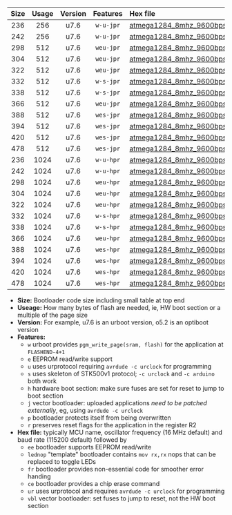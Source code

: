 |Size|Usage|Version|Features|Hex file|
|:-:|:-:|:-:|:-:|:--|
|236|256|u7.6|`w-u-jpr`|[atmega1284_8mhz_9600bps_ur_vbl.hex](https://raw.githubusercontent.com/stefanrueger/urboot/main/atmega1284_8mhz_9600bps_ur_vbl.hex)|
|242|256|u7.6|`w-u-jpr`|[atmega1284_8mhz_9600bps_lednop_ur_vbl.hex](https://raw.githubusercontent.com/stefanrueger/urboot/main/atmega1284_8mhz_9600bps_lednop_ur_vbl.hex)|
|298|512|u7.6|`weu-jpr`|[atmega1284_8mhz_9600bps_ee_ur_vbl.hex](https://raw.githubusercontent.com/stefanrueger/urboot/main/atmega1284_8mhz_9600bps_ee_ur_vbl.hex)|
|304|512|u7.6|`weu-jpr`|[atmega1284_8mhz_9600bps_ee_lednop_ur_vbl.hex](https://raw.githubusercontent.com/stefanrueger/urboot/main/atmega1284_8mhz_9600bps_ee_lednop_ur_vbl.hex)|
|322|512|u7.6|`weu-jpr`|[atmega1284_8mhz_9600bps_ee_lednop_fr_ur_vbl.hex](https://raw.githubusercontent.com/stefanrueger/urboot/main/atmega1284_8mhz_9600bps_ee_lednop_fr_ur_vbl.hex)|
|332|512|u7.6|`w-s-jpr`|[atmega1284_8mhz_9600bps_vbl.hex](https://raw.githubusercontent.com/stefanrueger/urboot/main/atmega1284_8mhz_9600bps_vbl.hex)|
|338|512|u7.6|`w-s-jpr`|[atmega1284_8mhz_9600bps_lednop_vbl.hex](https://raw.githubusercontent.com/stefanrueger/urboot/main/atmega1284_8mhz_9600bps_lednop_vbl.hex)|
|366|512|u7.6|`weu-jpr`|[atmega1284_8mhz_9600bps_ee_lednop_fr_ce_ur_vbl.hex](https://raw.githubusercontent.com/stefanrueger/urboot/main/atmega1284_8mhz_9600bps_ee_lednop_fr_ce_ur_vbl.hex)|
|388|512|u7.6|`wes-jpr`|[atmega1284_8mhz_9600bps_ee_vbl.hex](https://raw.githubusercontent.com/stefanrueger/urboot/main/atmega1284_8mhz_9600bps_ee_vbl.hex)|
|394|512|u7.6|`wes-jpr`|[atmega1284_8mhz_9600bps_ee_lednop_vbl.hex](https://raw.githubusercontent.com/stefanrueger/urboot/main/atmega1284_8mhz_9600bps_ee_lednop_vbl.hex)|
|420|512|u7.6|`wes-jpr`|[atmega1284_8mhz_9600bps_ee_lednop_fr_vbl.hex](https://raw.githubusercontent.com/stefanrueger/urboot/main/atmega1284_8mhz_9600bps_ee_lednop_fr_vbl.hex)|
|478|512|u7.6|`wes-jpr`|[atmega1284_8mhz_9600bps_ee_lednop_fr_ce_vbl.hex](https://raw.githubusercontent.com/stefanrueger/urboot/main/atmega1284_8mhz_9600bps_ee_lednop_fr_ce_vbl.hex)|
|236|1024|u7.6|`w-u-hpr`|[atmega1284_8mhz_9600bps_ur.hex](https://raw.githubusercontent.com/stefanrueger/urboot/main/atmega1284_8mhz_9600bps_ur.hex)|
|242|1024|u7.6|`w-u-hpr`|[atmega1284_8mhz_9600bps_lednop_ur.hex](https://raw.githubusercontent.com/stefanrueger/urboot/main/atmega1284_8mhz_9600bps_lednop_ur.hex)|
|298|1024|u7.6|`weu-hpr`|[atmega1284_8mhz_9600bps_ee_ur.hex](https://raw.githubusercontent.com/stefanrueger/urboot/main/atmega1284_8mhz_9600bps_ee_ur.hex)|
|304|1024|u7.6|`weu-hpr`|[atmega1284_8mhz_9600bps_ee_lednop_ur.hex](https://raw.githubusercontent.com/stefanrueger/urboot/main/atmega1284_8mhz_9600bps_ee_lednop_ur.hex)|
|322|1024|u7.6|`weu-hpr`|[atmega1284_8mhz_9600bps_ee_lednop_fr_ur.hex](https://raw.githubusercontent.com/stefanrueger/urboot/main/atmega1284_8mhz_9600bps_ee_lednop_fr_ur.hex)|
|332|1024|u7.6|`w-s-hpr`|[atmega1284_8mhz_9600bps.hex](https://raw.githubusercontent.com/stefanrueger/urboot/main/atmega1284_8mhz_9600bps.hex)|
|338|1024|u7.6|`w-s-hpr`|[atmega1284_8mhz_9600bps_lednop.hex](https://raw.githubusercontent.com/stefanrueger/urboot/main/atmega1284_8mhz_9600bps_lednop.hex)|
|366|1024|u7.6|`weu-hpr`|[atmega1284_8mhz_9600bps_ee_lednop_fr_ce_ur.hex](https://raw.githubusercontent.com/stefanrueger/urboot/main/atmega1284_8mhz_9600bps_ee_lednop_fr_ce_ur.hex)|
|388|1024|u7.6|`wes-hpr`|[atmega1284_8mhz_9600bps_ee.hex](https://raw.githubusercontent.com/stefanrueger/urboot/main/atmega1284_8mhz_9600bps_ee.hex)|
|394|1024|u7.6|`wes-hpr`|[atmega1284_8mhz_9600bps_ee_lednop.hex](https://raw.githubusercontent.com/stefanrueger/urboot/main/atmega1284_8mhz_9600bps_ee_lednop.hex)|
|420|1024|u7.6|`wes-hpr`|[atmega1284_8mhz_9600bps_ee_lednop_fr.hex](https://raw.githubusercontent.com/stefanrueger/urboot/main/atmega1284_8mhz_9600bps_ee_lednop_fr.hex)|
|478|1024|u7.6|`wes-hpr`|[atmega1284_8mhz_9600bps_ee_lednop_fr_ce.hex](https://raw.githubusercontent.com/stefanrueger/urboot/main/atmega1284_8mhz_9600bps_ee_lednop_fr_ce.hex)|

- **Size:** Bootloader code size including small table at top end
- **Useage:** How many bytes of flash are needed, ie, HW boot section or a multiple of the page size
- **Version:** For example, u7.6 is an urboot version, o5.2 is an optiboot version
- **Features:**
  + `w` urboot provides `pgm_write_page(sram, flash)` for the application at `FLASHEND-4+1`
  + `e` EEPROM read/write support
  + `u` uses urprotocol requiring `avrdude -c urclock` for programming
  + `s` uses skeleton of STK500v1 protocol; `-c urclock` and `-c arduino` both work
  + `h` hardware boot section: make sure fuses are set for reset to jump to boot section
  + `j` vector bootloader: uploaded applications *need to be patched externally*, eg, using `avrdude -c urclock`
  + `p` bootloader protects itself from being overwritten
  + `r` preserves reset flags for the application in the register R2
- **Hex file:** typically MCU name, oscillator frequency (16 MHz default) and baud rate (115200 default) followed by
  + `ee` bootloader supports EEPROM read/write
  + `lednop` "template" bootloader contains `mov rx,rx` nops that can be replaced to toggle LEDs
  + `fr` bootloader provides non-essential code for smoother error handing
  + `ce` bootloader provides a chip erase command
  + `ur` uses urprotocol and requires `avrdude -c urclock` for programming
  + `vbl` vector bootloader: set fuses to jump to reset, not the HW boot section
